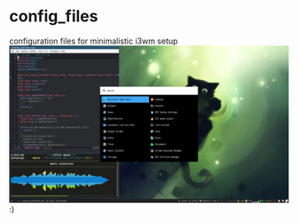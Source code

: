 # config_files
configuration files for minimalistic i3wm setup
![screenshot.png](https://github.com/sameer91/config_files/blob/mainline/screenshot/2.png?raw=true)
:)
